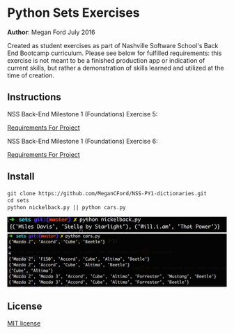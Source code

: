 # Python Sets Exercises

**Author**: Megan Ford July 2016 


Created as student exercises as part of Nashville Software School's Back End Bootcamp curriculum. Please see below for fulfilled requirements: this exercise is not meant to be a finished production app or indication of current skills, but rather a demonstration of skills learned and utilized at the time of creation.


## Instructions


NSS Back-End Milestone 1 (Foundations) Exercise 5: 


[Requirements For Project](https://github.com/nashville-software-school/python-milestones/blob/master/01-foundations/exercises/FND_KILL_NICKELBACK.md)

NSS Back-End Milestone 1 (Foundations) Exercise 6: 

[Requirements For Project](https://github.com/nashville-software-school/python-milestones/blob/master/01-foundations/exercises/FND_SETS.md)

## Install


``` 
git clone https://github.com/MeganCFord/NSS-PY1-dictionaries.git
cd sets
python nickelback.py || python cars.py
```


![screenshot](nickelback_screenshot.jpg)
![screenshot](cars_screenshot.jpg)


## License 


[MIT license](LICENSE.md)

